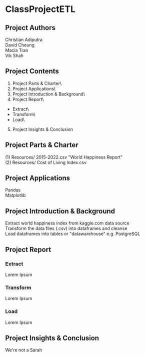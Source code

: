 # ClassProjectETL

## Project Authors

Christian Adiputra\
David Cheung\
Macia Tran\
Vik Shah

## Project Contents
1. Project Parts & Charter\
2. Project Applications\
3. Project Introduction & Background\
4. Project Report\
  * Extract\
  * Transform\
  * Load\
5. Project Insights & Conclusion

## Project Parts & Charter

(1) Resources/ 2015-2022.csv "World Happiness Report"\
(2) Resources/ Cost of Living Index.csv

## Project Applications

Pandas\
Matplotlib

## Project Introduction & Background

Extract world happiness index from kaggle.com data source\
Transform the data files (.csv) into dataframes and cleanse\
Load dataframes into tables or "datawarehouse" e.g. PostgreSQL

## Project Report

### Extract

Lorem Ipsum

### Transform

Lorem Ipsum

### Load

Lorem Ipsum

## Project Insights & Conclusion

We're not a Sarah
